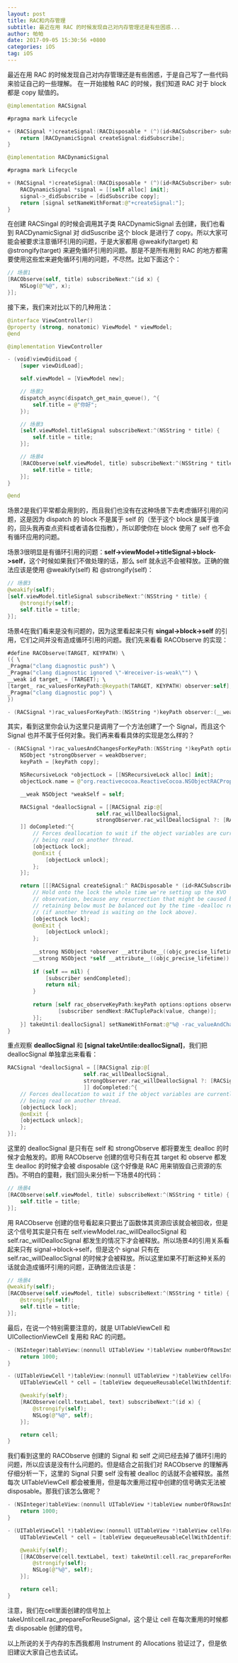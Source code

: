 ```yaml
---
layout: post 
title: RAC和内存管理
subtitle: 最近在用 RAC 的时候发现自己对内存管理还是有些困惑...
author: 帕帕
date: 2017-09-05 15:30:56 +0800
categories: iOS
tag: iOS 
---
```


最近在用 RAC 的时候发现自己对内存管理还是有些困惑，于是自己写了一些代码来验证自己的一些理解。
在一开始接触 RAC 的时候，我们知道 RAC 对于 block 都是 copy 赋值的。

```Swift
@implementation RACSignal

#pragma mark Lifecycle

+ (RACSignal *)createSignal:(RACDisposable * (^)(id<RACSubscriber> subscriber))didSubscribe {
    return [RACDynamicSignal createSignal:didSubscribe];
}
```

```Swift
@implementation RACDynamicSignal

#pragma mark Lifecycle

+ (RACSignal *)createSignal:(RACDisposable * (^)(id<RACSubscriber> subscriber))didSubscribe {
    RACDynamicSignal *signal = [[self alloc] init];
    signal->_didSubscribe = [didSubscribe copy];
    return [signal setNameWithFormat:@"+createSignal:"];
}
```

在创建 RACSingal 的时候会调用其子类 RACDynamicSignal 去创建，我们也看到 RACDynamicSignal 对 didSuscribe 这个 block 是进行了 copy。所以大家可能会被要求注意循环引用的问题，于是大家都用 @weakify(target) 和 @strongify(target) 来避免循环引用的问题。那是不是所有用到 RAC 的地方都需要使用这些宏来避免循环引用的问题，不尽然。比如下面这个：

```Swift
// 场景1
[RACObserve(self, title) subscribeNext:^(id x) {
    NSLog(@"%@", x);
}];
```

接下来，我们来对比以下的几种用法：

```Swift
@interface ViewController()
@property (strong, nonatomic) ViewModel * viewModel;
@end

@implementation ViewController

- (void)viewDidiLoad {
    [super viewDidLoad];

    self.viewModel = [ViewModel new];

    // 场景2
    dispatch_async(dispatch_get_main_queue(), ^{
        self.title = @"你好";
    });

    // 场景3
    [self.viewModel.titleSignal subscribeNext:^(NSString * title) {
        self.title = title;
    }];

    // 场景4
    [RACObserve(self.viewModel, title) subscribeNext:^(NSString * title)     {
        self.title = title;
    }]; 
}

@end
```

场景2是我们平常都会用到的，而且我们也没有在这种场景下去考虑循环引用的问题，这是因为 dispatch 的 block 不是属于 self 的（至于这个 block 是属于谁的，回头我再查点资料或者请各位指教），所以即使你在 block 使用了 self 也不会有循环应用的问题。

场景3很明显是有循环引用的问题：**self->viewModel->titleSignal->block->self**，这个时候如果我们不做处理的话，那么 self 就永远不会被释放。正确的做法应该是使用 @weakify(self) 和 @strongify(self)：

```Swift
// 场景3
@weakify(self);
[self.viewModel.titleSignal subscribeNext:^(NSString * title) {
    @strongify(self);
    self.title = title;
}];
```

场景4在我们看来是没有问题的，因为这里看起来只有 **singal->block->self** 的引用，它们之间并没有造成循环引用的问题。我们先来看看 RACObserve 的实现：

```Swift
#define RACObserve(TARGET, KEYPATH) \
({ \
_Pragma("clang diagnostic push") \
_Pragma("clang diagnostic ignored \"-Wreceiver-is-weak\"") \
__weak id target_ = (TARGET); \
[target_ rac_valuesForKeyPath:@keypath(TARGET, KEYPATH) observer:self]; \
_Pragma("clang diagnostic pop") \
})

- (RACSignal *)rac_valuesForKeyPath:(NSString *)keyPath observer:(__weak NSObject *)observer;
```

其实，看到这里你会认为这里只是调用了一个方法创建了一个 Signal，而且这个 Signal 也并不属于任何对象。我们再来看看具体的实现是怎么样的？

```Swift
- (RACSignal *)rac_valuesAndChangesForKeyPath:(NSString *)keyPath options:(NSKeyValueObservingOptions)options observer:(__weak NSObject *)weakObserver {
    NSObject *strongObserver = weakObserver;
    keyPath = [keyPath copy];

    NSRecursiveLock *objectLock = [[NSRecursiveLock alloc] init];
    objectLock.name = @"org.reactivecocoa.ReactiveCocoa.NSObjectRACPropertySubscribing";

    __weak NSObject *weakSelf = self;

    RACSignal *deallocSignal = [[RACSignal zip:@[
                            self.rac_willDeallocSignal,
                            strongObserver.rac_willDeallocSignal ?: [RACSignal never]
    ]] doCompleted:^{
        // Forces deallocation to wait if the object variables are currently
        // being read on another thread.
        [objectLock lock];
        @onExit {
            [objectLock unlock];
        };
    }];

    return [[[RACSignal createSignal:^ RACDisposable * (id<RACSubscriber> subscriber) {
        // Hold onto the lock the whole time we're setting up the KVO
        // observation, because any resurrection that might be caused by our
        // retaining below must be balanced out by the time -dealloc returns
        // (if another thread is waiting on the lock above).
        [objectLock lock];
        @onExit {
            [objectLock unlock];
        };
    
        __strong NSObject *observer __attribute__((objc_precise_lifetime)) = weakObserver;
        __strong NSObject *self __attribute__((objc_precise_lifetime)) = weakSelf;
    
        if (self == nil) {
            [subscriber sendCompleted];
            return nil;
        }
    
        return [self rac_observeKeyPath:keyPath options:options observer:observer block:^(id value, NSDictionary *change, BOOL causedByDealloc, BOOL affectedOnlyLastComponent) {
                [subscriber sendNext:RACTuplePack(value, change)];
        }];
    }] takeUntil:deallocSignal] setNameWithFormat:@"%@ -rac_valueAndChangesForKeyPath: %@ options: %lu observer: %@", self.rac_description, keyPath, (unsigned long)options, strongObserver.rac_description];
}
```

重点观察 **deallocSignal** 和 **[signal takeUntile:deallocSignal]**，我们把 deallocSignal 单独拿出来看看：

```Swift
RACSignal *deallocSignal = [[RACSignal zip:@[
                        self.rac_willDeallocSignal,
                        strongObserver.rac_willDeallocSignal ?: [RACSignal never]
                        ]] doCompleted:^{
    // Forces deallocation to wait if the object variables are currently
    // being read on another thread.
    [objectLock lock];
    @onExit {
    [objectLock unlock];
    };
}];
```

这里的 deallocSignal 是只有在 self 和 strongObserve 都将要发生 dealloc 的时候才会触发的。即用 RACObserve 创建的信号只有在其 target 和 observe 都发生 dealloc 的时候才会被 disposable (这个好像是 RAC 用来销毁自己资源的东西)。不明白的童鞋，我们回头来分析一下场景4的代码：

```Swift
// 场景4
[RACObserve(self.viewModel, title) subscribeNext:^(NSString * title) {
    self.title = title;
}];
```

用 RACObserve 创建的信号看起来只要出了函数体其资源应该就会被回收，但是这个信号其实是只有在 self.viewModel.rac_willDeallocSignal 和 self.rac_willDeallocSignal 都发生的情况下才会被释放。所以场景4的引用关系看起来只有 signal->block->self，但是这个 signal 只有在 self.rac_willDeallocSignal 的时候才会被释放。所以这里如果不打断这种关系的话就会造成循环引用的问题，正确做法应该是：

```Swift
// 场景4
@weakify(self);
[RACObserve(self.viewModel, title) subscribeNext:^(NSString * title) {
    @strongify(self);
    self.title = title;
}];
```

最后，在说一个特别需要注意的，就是 UITableViewCell 和 UICollectionViewCell 复用和 RAC 的问题。

```Swift
- (NSInteger)tableView:(nonnull UITableView *)tableView numberOfRowsInSection:(NSInteger)section {
    return 1000;
}

- (UITableViewCell *)tableView:(nonnull UITableView *)tableView cellForRowAtIndexPath:(nonnull NSIndexPath *)indexPath {
    UITableViewCell * cell = [tableView dequeueReusableCellWithIdentifier:@"TableViewCell"];

    @weakify(self);
    [RACObserve(cell.textLabel, text) subscribeNext:^(id x) {
        @strongify(self);
        NSLog(@"%@", self);
    }];

    return cell;
}
```

我们看到这里的 RACObserve 创建的 Signal 和 self 之间已经去掉了循环引用的问题，所以应该是没有什么问题的。但是结合之前我们对 RACObserve 的理解再仔细分析一下，这里的 Signal 只要 self 没有被 dealloc 的话就不会被释放。虽然每次 UITableViewCell 都会被重用，但是每次重用过程中创建的信号确实无法被 disposable。那我们该怎么做呢？

```Swift
- (NSInteger)tableView:(nonnull UITableView *)tableView numberOfRowsInSection:(NSInteger)section {
    return 1000;
}

- (UITableViewCell *)tableView:(nonnull UITableView *)tableView cellForRowAtIndexPath:(nonnull NSIndexPath *)indexPath {
    UITableViewCell * cell = [tableView dequeueReusableCellWithIdentifier:@"TableViewCell"];

    @weakify(self);
    [[RACObserve(cell.textLabel, text) takeUntil:cell.rac_prepareForReuseSignal] subscribeNext:^(id x) {
        @strongify(self);
        NSLog(@"%@", self);
    }];

    return cell;
}
```

注意，我们在cell里面创建的信号加上 takeUntil:cell.rac_prepareForReuseSignal，这个是让 cell 在每次重用的时候都去 disposable 创建的信号。

以上所说的关于内存的东西我都用 Instrument 的 Allocations 验证过了，但是依旧建议大家自己也去试试。


